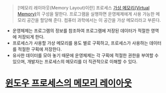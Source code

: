 > [!메모리 레이아웃(Memory Layout)이란]
> 프로세스 [가상 메모리(Virtual Memory)](VirtualMemory.md)의 구성을 말한다.
> 프로그램을 실행하면 운영체제에게 사용 가능한 메모리 공간을 할당해 준다.
> 컴퓨터 과학에서는 이 공간을 가상 메모리라고 부른다.

- 운영체제는 프로그램의 정보를 참조하여 프로그램에 저장된 데이터가 적절한 영역에 저장되게 한다.
- 프로세스가 사용할 가상 메모리를 용도 별로 구획하고, 프로세스가 사용하는 데이터를 적절한 구획에 저장한다.
- 유사한 데이터를 모아 놓기 때문에 운영체제는 각 구획에 적절한 권한을 부여할 수 있으며, 개발자는 프로세스의 메모리를 더 직관적으로 이해할 수 있다.

# [윈도우 프로세스의 메모리 레이아웃](WindowsMemoryLayout.md)
